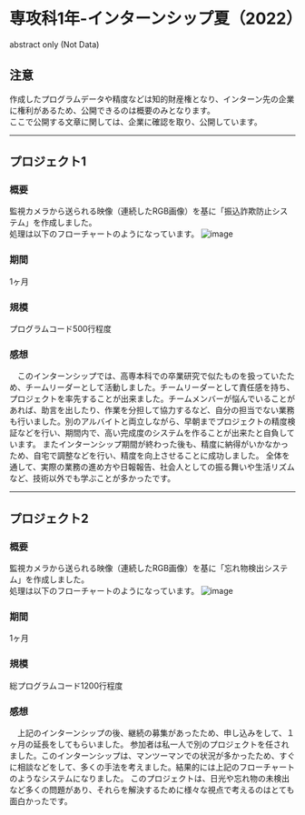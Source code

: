 # 専攻科1年-インターンシップ夏（2022）
abstract only (Not Data)

## 注意
作成したプログラムデータや精度などは知的財産権となり、インターン先の企業に権利があるため、公開できるのは概要のみとなります。  
ここで公開する文章に関しては、企業に確認を取り、公開しています。

---

## プロジェクト1
### 概要
監視カメラから送られる映像（連続したRGB画像）を基に「振込詐欺防止システム」を作成しました。  
処理は以下のフローチャートのようになっています。
![image](https://github.com/kuroi-git/Internship_D1-summer1/assets/149265808/87d5f776-88cd-4c11-bb69-cabc562fb700)

### 期間
1ヶ月

### 規模
プログラムコード500行程度

### 感想
　このインターンシップでは、高専本科での卒業研究で似たものを扱っていたため、チームリーダーとして活動しました。チームリーダーとして責任感を持ち、プロジェクトを率先することが出来ました。チームメンバーが悩んでいることがあれば、助言を出したり、作業を分担して協力するなど、自分の担当でない業務も行いました。別のアルバイトと両立しながら、早朝までプロジェクトの精度検証などを行い、期間内で、高い完成度のシステムを作ることが出来たと自負しています。
 またインターンシップ期間が終わった後も、精度に納得がいかなかっため、自宅で調整などを行い、精度を向上させることに成功しました。
 全体を通して、実際の業務の進め方や日報報告、社会人としての振る舞いや生活リズムなど、技術以外でも学ぶことが多かったです。

---
## プロジェクト2
### 概要
監視カメラから送られる映像（連続したRGB画像）を基に「忘れ物検出システム」を作成しました。  
処理は以下のフローチャートのようになっています。
![image](https://github.com/kuroi-git/Internship_D1-summer1/assets/149265808/cb9f0a31-90a1-4109-94b1-fa406f7f37ba)


### 期間
1ヶ月

### 規模
総プログラムコード1200行程度

### 感想
　上記のインターンシップの後、継続の募集があったため、申し込みをして、１ヶ月の延長をしてもらいました。
 参加者は私一人で別のプロジェクトを任されました。このインターンシップは、マンツーマンでの状況が多かったため、すぐに相談などをして、多くの手法を考えました。結果的には上記のフローチャートのようなシステムになりました。
 このプロジェクトは、日光や忘れ物の未検出など多くの問題があり、それらを解決するために様々な視点で考えるのはとても面白かったです。
 
